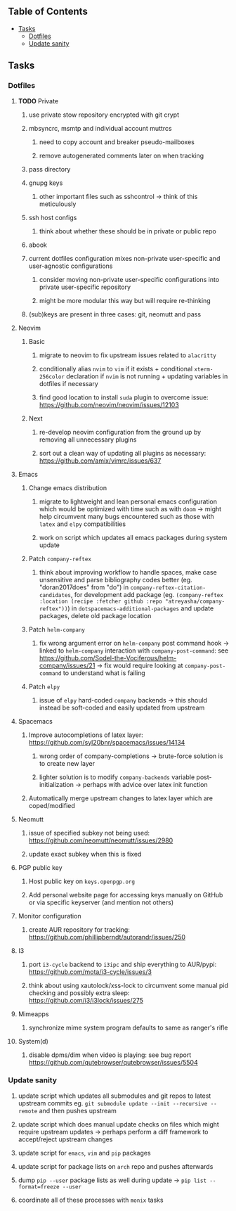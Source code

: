 ## Table of Contents
-   [Tasks](#tasks)
    -   [Dotfiles](#dotfiles)
    -   [Update sanity](#update-sanity)

## Tasks

### Dotfiles

1.  **TODO** Private

    1.  use private stow repository encrypted with git crypt

    2.  mbsyncrc, msmtp and individual account muttrcs

        1.  need to copy account and breaker pseudo-mailboxes

        2.  remove autogenerated comments later on when tracking

    3.  pass directory

    4.  gnupg keys

        1.  other important files such as sshcontrol -\> think of this
            meticulously

    5.  ssh host configs

        1.  think about whether these should be in private or public
            repo

    6.  abook

    7.  current dotfiles configuration mixes non-private user-specific
        and user-agnostic configurations

        1.  consider moving non-private user-specific configurations
            into private user-specific repository

        2.  might be more modular this way but will require re-thinking

    8.  (sub)keys are present in three cases: git, neomutt and pass

2.  Neovim

    1.  Basic

        1.  migrate to neovim to fix upstream issues related to
            `alacritty`

        2.  conditionally alias `nvim` to `vim` if it exists +
            conditional `xterm-256color` declaration if `nvim` is not
            running + updating variables in dotfiles if necessary

        3.  find good location to install `suda` plugin to overcome
            issue: <https://github.com/neovim/neovim/issues/12103>

    2.  Next

        1.  re-develop neovim configuration from the ground up by
            removing all unnecessary plugins

        2.  sort out a clean way of updating all plugins as necessary:
            <https://github.com/amix/vimrc/issues/637>

3.  Emacs

    1.  Change emacs distribution

        1.  migrate to lightweight and lean personal emacs configuration
            which would be optimized with time such as with `doom` -\>
            might help circumvent many bugs encountered such as those
            with `latex` and `elpy` compatibilities

        2.  work on script which updates all emacs packages during
            system update

    2.  Patch `company-reftex`

        1.  think about improving workflow to handle spaces, make case
            unsensitive and parse bibliography codes better (eg.
            \"doran2017does\" from \"do\") in
            `company-reftex-citation-candidates`, for development add
            package (eg.
            `(company-reftex :location (recipe :fetcher github :repo "atreyasha/company-reftex"))`)
            in `dotspacemacs-additional-packages` and update packages,
            delete old package location

    3.  Patch `helm-company`

        1.  fix wrong argument error on `helm-company` post command hook
            -\> linked to `helm-company` interaction with
            `company-post-command`: see
            <https://github.com/Sodel-the-Vociferous/helm-company/issues/21>
            -\> fix would require looking at `company-post-command` to
            understand what is failing

    4.  Patch `elpy`

        1.  issue of `elpy` hard-coded `company` backends -\> this
            should instead be soft-coded and easily updated from
            upstream

4.  Spacemacs

    1.  Improve autocompletions of latex layer:
        <https://github.com/syl20bnr/spacemacs/issues/14134>

        1.  wrong order of company-completions -\> brute-force solution
            is to create new layer

        2.  lighter solution is to modify `company-backends` variable
            post-initialization -\> perhaps with advice over latex init
            function

    2.  Automatically merge upstream changes to latex layer which are
        coped/modified

5.  Neomutt

    1.  issue of specified subkey not being used:
        <https://github.com/neomutt/neomutt/issues/2980>

    2.  update exact subkey when this is fixed

6.  PGP public key

    1.  Host public key on `keys.openpgp.org`

    2.  Add personal website page for accessing keys manually on GitHub
        or via specific keyserver (and mention not others)

7.  Monitor configuration

    1.  create AUR repository for tracking:
        <https://github.com/phillipberndt/autorandr/issues/250>

8.  I3

    1.  port `i3-cycle` backend to `i3ipc` and ship everything to
        AUR/pypi: <https://github.com/mota/i3-cycle/issues/3>

    2.  think about using xautolock/xss-lock to circumvent some manual
        pid checking and possibly extra sleep:
        <https://github.com/i3/i3lock/issues/275>

9.  Mimeapps

    1.  synchronize mime system program defaults to same as ranger\'s
        rifle

10. System(d)

    1.  disable dpms/dim when video is playing: see bug report
        <https://github.com/qutebrowser/qutebrowser/issues/5504>

### Update sanity

1.  update script which updates all submodules and git repos to latest
    upstream commits eg.
    `git submodule update --init --recursive --remote` and then pushes
    upstream

2.  update script which does manual update checks on files which might
    require upstream updates -\> perhaps perform a diff framework to
    accept/reject upstream changes

3.  update script for `emacs`, `vim` and `pip` packages

4.  update script for package lists on `arch` repo and pushes afterwards

5.  dump `pip --user` package lists as well during update -\>
    `pip list --format=freeze --user`

6.  coordinate all of these processes with `monix` tasks
